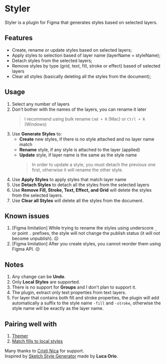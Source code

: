 # Styler

Styler is a plugin for Figma that generates styles based on selected layers.

## Features

- Create, rename or update styles based on selected layers;
- Apply styles to selection based of layer name (layerName = styleName);
- Detach styles from the selected layers;
- Remove styles by type (grid, text, fill, stroke or effect) based of selected layers
- Clear all styles (basically deleting all the styles from the document);

## Usage

1. Select any number of layers
1. Don't bother with the names of the layers, you can rename it later
   > I recommend using bulk rename `Cmd + R` (Mac) or `Ctrl + R` (Windows)
1. Use **Generate Styles** to:
   - **Create** new styles, if there is no style attached and no layer name match
   - **Rename** style, if any style is attached to the layer (applied)
   - **Update** style, if layer name is the same as the style name
     > In order to update a style, you must detach the previous one first, otherwise it will rename the other style.
1. Use **Apply Styles** to apply styles that match layer name
1. Use **Detach Styles** to detach all the styles from the selected layers
1. Use **Remove Fill, Stroke, Text, Effect, and Grid** will delete the styles from the selected layers.
1. Use **Clear all Styles** will delete all the styles from the document.

## Known issues

1. [Figma limitation] While trying to rename the styles using underscore `_` or point `.` prefixes, the style will not change the publish status (it will not become unpublish). ☹️
1. [Figma limitation] After you create styles, you cannot reorder them using Figma API. 😔

## Notes

1. Any change can be **Undo**.
1. Only **Local Styles** are supported.
1. There is no support for **Groups** and I don't plan to support it.
1. The plugin, extract only text properties from text layers.
1. For layer that contains both fill and stroke properties, the plugin will add automatically a suffix to the style name `-fill` and `-stroke`, otherwise the style name will be exactly as the layer name.

## Pairing well with

1. [Themer](https://github.com/thomas-lowry/themer)
1. [Match fills to local styles](https://www.figma.com/community/plugin/783240561193792353/Match-fills-to-local-styles)

Many thanks to [Cristi Nica](https://github.com/cristi9512) for support.  
Inspired by [Sketch Style Generator](https://github.com/lucaorio/sketch-styles-generator) made by **Luca Orio**.
